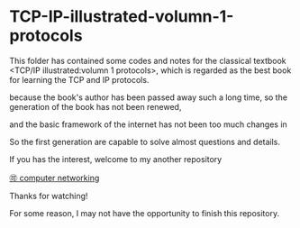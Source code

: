 # TCP-IP-illustrated-volumn-1-protocols
This folder has contained some codes and notes for the classical textbook &lt;TCP/IP illustrated:volumn 1 protocols>, which is regarded as the best book for learning the TCP and IP protocols.

because the book's author has been passed away such a long time, so the generation of the book has not been renewed,

and the basic framework of the internet has not been too much changes in

So the first generation are capable to solve almost questions and details.

If you has the interest, welcome to my another repository

[:accept: computer networking](https://github.com/Shinehale/Computer-networking)

Thanks for watching!

For some reason, I may not have the opportunity to finish this repository.